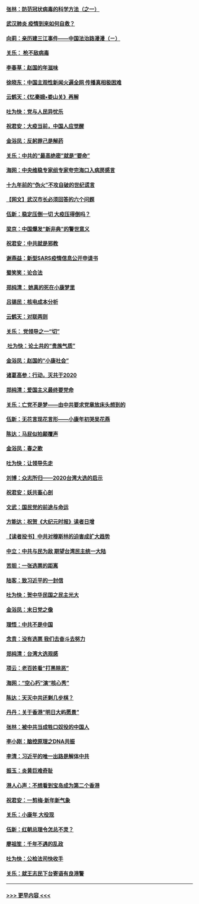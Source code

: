 #### [张林：防范冠状病毒的科学方法（之一）](../pages/nsc993/n11828618.md?t=01291244) 
#### [武汉肺炎 疫情到来如何自救？](../pages/nsc993/n11827632.md?t=01291244) 
#### [向莉：亲历建三江事件——中国法治路漫漫（ㄧ）](../pages/nsc993/n11827190.md?t=01291244) 
#### [关乐： 枪不敌病毒](../pages/nsc993/n11826746.md?t=01291244) 
#### [李春草：赵国的年滋味](../pages/nsc993/n11826321.md?t=01291244) 
#### [徐晓东：中国主观性新闻火遍全网 传播真相极困难](../pages/nsc993/n11826508.md?t=01291244) 
#### [云鹤天：《忆秦娥▪娄山关》再解](../pages/nsc993/n11824682.md?t=01291244) 
#### [吐为快：党与人民异忧乐](../pages/nsc993/n11824660.md?t=01291244) 
#### [祝君安：大疫当前，中国人应觉醒](../pages/nsc993/n11821946.md?t=01291244) 
#### [金浴凤：反躬罪己是解药](../pages/nsc993/n11820280.md?t=01291244) 
#### [关乐：中共的“最高绝密”就是“要命”](../pages/nsc993/n11816946.md?t=01291244) 
#### [海网：中央维稳专家组专家夸完海口入病房感言](../pages/nsc993/n11815138.md?t=01291244) 
#### [十九年前的“伪火”不攻自破的世纪谎言](../pages/nsc993/n11813238.md?t=01291244) 
#### [【网文】武汉市长必须回答的六个问题](../pages/nsc993/n11813848.md?t=01291244) 
#### [伍新：稳定压倒一切 大疫压得倒吗？](../pages/nsc993/n11812634.md?t=01291244) 
#### [梁京：中国爆发“新非典”的警世意义](../pages/nsc993/n11812554.md?t=01291244) 
#### [祝君安：中共就是邪教](../pages/nsc993/n11812431.md?t=01291244) 
#### [谢燕益：新型SARS疫情信息公开申请书](../pages/nsc993/n11808840.md?t=01291244) 
#### [蜀笑笑：论合法](../pages/nsc993/n11808064.md?t=01291244) 
#### [郑纯清： 她真的死在小康梦里](../pages/nsc993/n11806623.md?t=01291244) 
#### [吕锡民：核电成本分析](../pages/nsc993/n11806284.md?t=01291244) 
#### [云鹤天：对联两则](../pages/nsc993/n11805957.md?t=01291244) 
#### [关乐： 党领导之一“切”](../pages/nsc993/n11804505.md?t=01291244) 
#### [ 吐为快：论土共的“贵族气质”](../pages/nsc993/n11804490.md?t=01291244) 
#### [金浴凤：赵国的“小康社会”](../pages/nsc993/n11804452.md?t=01291244) 
#### [诸葛高参：行动，灭共于2020](../pages/nsc993/n11804120.md?t=01291244) 
#### [郑纯清：爱国主义最终要党命](../pages/nsc993/n11802197.md?t=01291244) 
#### [关乐：亡党不是梦——由中共要求党章放床头想到的](../pages/nsc993/n11802156.md?t=01291244) 
#### [伍新：无花言现花言形——小康年初哭吴花燕](../pages/nsc993/n11800044.md?t=01291244) 
#### [陈达：马屁似拍颠覆声](../pages/nsc993/n11800010.md?t=01291244) 
#### [金浴凤：春之歌](../pages/nsc993/n11797687.md?t=01291244) 
#### [吐为快：让领导先走](../pages/nsc993/n11797512.md?t=01291244) 
#### [刘博：众志所归——2020台湾大选的启示](../pages/nsc993/n11796878.md?t=01291244) 
#### [祝君安：妖共畜心剖](../pages/nsc993/n11794273.md?t=01291244) 
#### [文武：国民党的前途与命运](../pages/nsc993/n11794198.md?t=01291244) 
#### [方能达：祝贺《大纪元时报》读者日增](../pages/nsc993/n11793807.md?t=01291244) 
#### [【读者投书】中共对穆斯林的迫害成扩大趋势](../pages/nsc993/n11791371.md?t=01291244) 
#### [中立：中共与民为敌 期望台湾民主统一大陆](../pages/nsc993/n11790392.md?t=01291244) 
#### [苦胆：一张选票的距离](../pages/nsc993/n11788914.md?t=01291244) 
#### [陆客：致习近平的一封信](../pages/nsc993/n11788867.md?t=01291244) 
#### [吐为快：贺中华民国之民主光大](../pages/nsc993/n11788618.md?t=01291244) 
#### [金浴凤：末日党之像](../pages/nsc993/n11787475.md?t=01291244) 
#### [理悟：中共不是中国](../pages/nsc993/n11787463.md?t=01291244) 
#### [念贲：没有选票  我们去奋斗去努力](../pages/nsc993/n11787398.md?t=01291244) 
#### [郑纯清：台湾大选观感](../pages/nsc993/n11786210.md?t=01291244) 
#### [项云：老百姓看“打黑除恶”](../pages/nsc993/n11785398.md?t=01291244) 
#### [海网：“空心朽”演“核心秀”](../pages/nsc993/n11783874.md?t=01291244) 
#### [陈达：天灭中共还剩几步棋？](../pages/nsc993/n11783719.md?t=01291244) 
#### [丹丹：关于香港“明日大屿愿景”](../pages/nsc993/n11783273.md?t=01291244) 
#### [张林：被中共当成牲口奴役的中国人](../pages/nsc993/n11782397.md?t=01291244) 
#### [李小刚：脑控原理之DNA共振](../pages/nsc993/n11780962.md?t=01291244) 
#### [李清：习近平的唯一出路是解体中共](../pages/nsc993/n11780866.md?t=01291244) 
#### [振玉：炎黄巨难奇耻](../pages/nsc993/n11779632.md?t=01291244) 
#### [港人心声：不想看到宝岛成为第二个香港](../pages/nsc993/n11778817.md?t=01291244) 
#### [祝君安：一剪梅‧新年新气象](../pages/nsc993/n11776340.md?t=01291244) 
#### [关乐：小康年 大役现](../pages/nsc993/n11774213.md?t=01291244) 
#### [伍新：红朝总理令怎总不灵？](../pages/nsc993/n11770813.md?t=01291244) 
#### [廖祖笙：千年不遇的乱政](../pages/nsc993/n11770373.md?t=01291244) 
#### [吐为快：公检法司快收手](../pages/nsc993/n11770359.md?t=01291244) 
#### [关乐：就王志民下台寄语有良港警](../pages/nsc993/n11769903.md?t=01291244) 

----
#### [ >>> 更早内容 <<< ](../indexes/nsc993-earlier.md)
